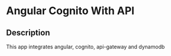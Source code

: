# Angular Cognito With API
## Description
This app integrates angular, cognito, api-gateway and dynamodb

